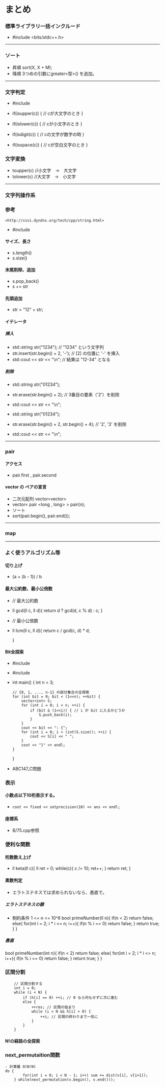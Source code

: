 # まとめ

### 標準ライブラリ一括インクルード

-   #include <bits/stdc++.h>

---

### ソート
- 昇順
    sort(X, X + M);
- 降順
    3つめの引数にgreater<型>() を追加。

---

### 文字判定

-   #include <cctype>

-   if(isupper(c)) {    // cが大文字のとき
    }

-   if(islower(c)) {    // cが小文字のとき
    }

-   if(isdigit(c)) {    // cの文字が数字の時
    }

-   if(isspace(c)) {    // cが空白文字のとき
    }

### 文字変換
-   toupper(c) //小文字　→　大文字
-   tolower(c) //大文字　→　小文字

---

### 文字列操作系
 ### 参考
    <http://vivi.dyndns.org/tech/cpp/string.html>

- #include <string>

#### サイズ、長さ
-   s.length()
-   s.size()

#### 末尾削除、追加
-   s.pop_back()
-   s += str

#### 先頭追加
-  str = "12" + str;

#### イテレータ

##### 挿入
-    std::string str("1234"); // "1234" という文字列
-    str.insert(str.begin() + 2, '-');       //  [2] の位置に '-' を挿入
-    std::cout << str << "\n";       // 結果は "12-34" となる

##### 削除
-    std::string str("01234");
-    str.erase(str.begin() + 2);       //  3番目の要素（'2'）を削除
-    std::cout << str << "\n";

-    std::string str("01234");
-    str.erase(str.begin() + 2, str.begin() + 4);       //  '2', '3' を削除
-    std::cout << str << "\n";

---
### pair

#### アクセス
-	pair.first , pair.second

#### vector の ペアの宣言
-   二次元配列 vector<vector<int>>
-	vector< pair <long , long> > pair(n);
-	ソート
-	sort(pair.begin(), pair.end());

---     

### map

---
### よく使うアルゴリズム等

#### 切り上げ
-   (a + (b - 1)) / b

#### 最大公約数、最小公倍数
-	// 最大公約数
-	ll gcd(ll c, ll d){
		return d ? gcd(d, c % d) : c;
	}
-	// 最小公倍数
-	ll lcm(ll c, ll d){
		return c / gcd(c, d) * d;
	
	}

#### Bit全探索
-    #include <iostream>
-    #include <vector>

-   int main() {
        int n = 3;

        // {0, 1, ..., n-1} の部分集合の全探索
        for (int bit = 0; bit < (1<<n); ++bit) {
            vector<int> S;
            for (int i = 0; i < n; ++i) {
                if (bit & (1<<i)) { // i が bit に入るかどうか
                    S.push_back(i);
                }
            }
            cout << bit << ": {";
            for (int i = 0; i < (int)S.size(); ++i) {
                cout << S[i] << " ";
            }
            cout << "}" << endl;
        }
    }

- ABC147_C問題
  
### 表示
#### 小数点以下10桁表示する。
-     cout << fixed << setprecision(10) << ans << endl;

#### 座標系  
-   B/75.cpp参照

### 便利な関数  

####  桁数数え上げ

-  ll keta(ll c){
        ll ret = 0;
        while(c){
            c /= 10;
            ret++;
        }
        return ret;
    }

#### 素数判定
- エラトステネスでは求められないなら、愚直で。

##### エラトステネスの篩
- 制約条件 1 <= n <= 10^6
bool primeNumber(ll n){
    if(n < 2) return false;
    else{
        for(int i = 2; i * i <= n; i++){
            if(n % i == 0) return false;
        }
        return true;
    }
}

##### 愚直
bool primeNumber(int n){
    if(n < 2) return false;
    else{
        for(int i = 2; i * i <= n; i++){
            if(n % i == 0) return false;
        }
        return true;
    }
}

### 区間分割

        // 区間分割する
        int i = 0;
        while (i < N) {
            if (h[i] == 0) ++i; // 0 なら何もせずに次に進む
            else {
                ++res; // 区間の始まり
                while (i < N && h[i] > 0) {
                    ++i; // 区間の終わりまで一気に
                }
            }
        }

#### N!の経路の全探索

### next_permutaition関数
    - 計算量 O(N!N)
    do {
            for(int i = 0; i < N - 1; i++) sum += dist(v[i], v[i+1]);
        } while(next_permutation(v.begin(), v.end()));

